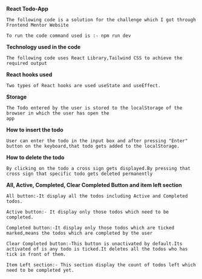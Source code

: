 **React Todo-App**


```
The following code is a solution for the challenge which I got through Frontend Mentor Website
```

``To run the code command used is :- npm run dev ``

**Technology used in the code**
```
The following code uses React Library,Tailwind CSS to achieve the required output 
```

**React hooks used**
```
Two types of React hooks are used useState and useEffect.
```

**Storage**
```
The Todo entered by the user is stored to the localStorage of the browser in which the user has open the
app
```

**How to insert the todo**
```
User can enter the todo in the input box and after pressing "Enter" button on the keyboard,that todo gets added to the localStorage.
```
**How to delete the todo**
```
By clicking on the todo a cross sign gets displayed.By pressing that cross sign that specific todo gets deleted permanently
```

**All, Active, Completed, Clear Completed Button and item left section**
```
All button:-It display all the todos including Active and Completed todos.

Active button:- It display only those todos which need to be completed.

Completed button:-It display only those todos which are ticked marked,means the todos which are completed by the user

Clear Completed button:-This button is unactivated by default.Its activated of is any todo is ticked.It deletes all the todos who has tick in front of them.

Item Left section:- This section display the count of todos left which need to be completed yet.
```